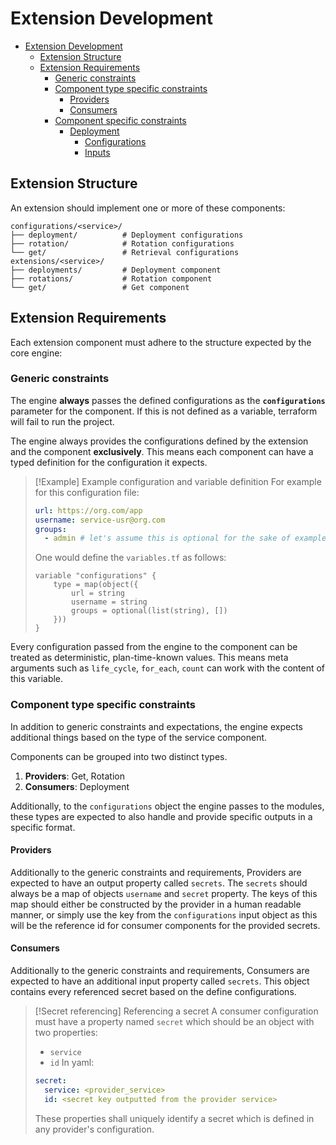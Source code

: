 # Extension Development

<!-- TOC -->
* [Extension Development](#extension-development)
  * [Extension Structure](#extension-structure)
  * [Extension Requirements](#extension-requirements)
    * [Generic constraints](#generic-constraints)
    * [Component type specific constraints](#component-type-specific-constraints)
      * [Providers](#providers)
      * [Consumers](#consumers)
    * [Component specific constraints](#component-specific-constraints)
        * [Deployment](#deployment)
          * [Configurations](#configurations)
          * [Inputs](#inputs)
<!-- TOC -->

## Extension Structure

An extension should implement one or more of these components:

```
configurations/<service>/
├── deployment/          # Deployment configurations
├── rotation/            # Rotation configurations
└── get/                 # Retrieval configurations
extensions/<service>/
├── deployments/         # Deployment component
├── rotations/           # Rotation component
└── get/                 # Get component
```

## Extension Requirements

Each extension component must adhere to the structure expected by the core engine:
### Generic constraints

The engine **always** passes the defined configurations as the **`configurations`** parameter for the component. If this is not defined as a variable, terraform will fail to run the project.

The engine always provides the configurations defined by the extension and the component **exclusively**. This means each component can have a typed definition for the configuration it expects.

> [!Example] Example configuration and variable definition
> For example for this configuration file:
> ```yml
> url: https://org.com/app
> username: service-usr@org.com
> groups:
>   - admin # let's assume this is optional for the sake of example
> ```
> One would define the `variables.tf` as follows:
> ```hcl
> variable "configurations" {
> 	  type = map(object({
> 		  url = string
> 		  username = string
> 		  groups = optional(list(string), [])
> 	  }))
> }
> ```

Every configuration passed from the engine to the component can be treated as deterministic, plan-time-known values. This means meta arguments such as `life_cycle`, `for_each`, `count` can work with the content of this variable.

### Component type specific constraints

In addition to generic constraints and expectations, the engine expects additional things based on the type of the service component.

Components can be grouped into two distinct types.
1. **Providers**: Get, Rotation
2. **Consumers**: Deployment

Additionally, to the `configurations` object the engine passes to the modules, these types are expected to also handle and provide specific outputs in a specific format.

#### Providers

Additionally to the generic constraints and requirements, Providers are expected to have an output property called `secrets`. The `secrets` should always be a map of objects `username` and `secret` property. The keys of this map should either be constructed by the provider in a human readable manner, or simply use the key from the `configurations` input object as this will be the reference id for consumer components for the provided secrets.

#### Consumers

Additionally to the generic constraints and requirements, Consumers are expected to have an additional input property called `secrets`. This object contains every referenced secret based on the define configurations.


> [!Secret referencing] Referencing a secret
> A consumer configuration must have a property named `secret` which should be an object with two properties:
> - `service`
> - `id`
> In yaml:
> ```yml
> secret:
>   service: <provider_service>
>   id: <secret key outputted from the provider service>
> ```
> These properties shall uniquely identify a secret which is defined in any provider's configuration.
